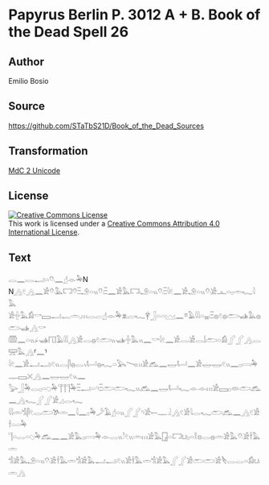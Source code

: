 # Papyrus Berlin P. 3012 A + B. Book of the Dead Spell 26

## Author 

Emilio Bosio

## Source 

https://github.com/STaTbS21D/Book_of_the_Dead_Sources

## Transformation 

[MdC 2 Unicode](https://statbs21d.github.io/mdc2unicode.html)

## License 

<a rel="license" href="http://creativecommons.org/licenses/by/4.0/"><img alt="Creative Commons License" style="border-width:0" src="https://i.creativecommons.org/l/by/4.0/88x31.png" /></a><br />This work is licensed under a <a rel="license" href="http://creativecommons.org/licenses/by/4.0/">Creative Commons Attribution 4.0 International License</a>.

## Text 

<hiero><rubrum>𓂋𓈖𓏺𓂋𓂝𓏏𓄣𓏺</rubrum>𓈖𓊨𓁹𓅆N<br>
N𓂻𓏲𓂻𓈖𓀀𓄣𓏺𓅓𓉐𓄣𓏫𓄂𓏏𓏭𓄣𓏺𓏫𓈖𓀀𓅓𓉐𓏺𓄂𓏏𓏭𓄣𓏺𓏫𓇋𓏲𓈖𓀀𓄂𓏏𓏭𓄣𓏺𓀀𓊵𓏏𓊪𓏛𓆑𓇋𓅓<br>
𓀀𓏶𓅓𓀁𓎡𓈙𓂝𓉻𓏛𓈒𓏥𓂋𓐞𓏺𓊨𓁹𓅆𓁷𓏺𓐞𓏺𓆑𓋁𓃀𓏏𓏏𓈉𓈖𓎼𓄿𓇋𓇋𓏏𓈇𓏺𓏫𓐍𓏲𓐍𓂧𓊛𓅓𓐍𓂧𓊛𓂻𓎡<br>
𓏅𓈖𓏏𓏭𓂊𓊛𓉔𓄿𓇋𓇋𓂻𓀀𓂋𓐍𓏲𓂧𓏭𓊛𓏶𓅓𓏭𓈖𓎡𓇋𓏲𓈖𓀀𓂋𓏺𓀀𓂋𓌃𓂧𓏏𓀁𓂾𓂾𓂻𓂋𓈝𓅓𓂻⸢𓈖⸣<br>
𓇋𓏲𓈖𓀀𓂝𓂝𓏺𓏲𓏭𓂋𓋴𓐍𓂋𓏯𓂡𓐍𓆑𓏏𓅂𓏱𓏥𓀀𓃹𓈖𓉿𓂡𓈖𓀀𓉿𓉿𓏺𓏲𓏭𓈖𓊪𓇯𓅆𓊃𓈙𓏴𓂻𓈖𓉿𓉿𓏲𓏭𓈖<br>
𓅬𓃀𓅆𓂋𓊪𓏏𓆇𓅆𓊹𓊹𓊹𓅆𓏫𓂝𓏏𓄹𓏫𓂧𓂧𓆑𓏭𓃹𓈖𓉿𓂡𓆑𓁹𓁹𓏥𓀀𓈙𓊪𓁻𓂧𓃹𓈖𓂻𓆑𓂾𓂾𓀀𓈎𓂋𓆑<br>
𓇋𓇋𓏛𓀜𓋴𓏲𓂋𓂧𓌗𓏛𓈖𓇋𓈖𓊪𓅆𓌳𓄿𓊨𓏏𓏭𓂾𓂾𓄹𓀀𓎀𓊃𓍟𓂻𓏲𓀀𓇋𓂋𓆑𓂧𓃹𓈖𓂻𓏲𓀀𓌂𓏏𓏏𓅆<br>
𓊹𓏏𓂋𓏏𓆇𓅆𓃹𓈖𓈖𓀀𓅓𓊪𓇯𓅆𓁹𓂋𓏭𓎘𓏲𓏭𓏛𓏥𓀀𓅓𓉗𓏏𓉐𓂓𓊪𓏏𓎛𓊖𓂋𓐍𓏛𓀀𓅓𓄣𓏺𓀀𓌂𓅓𓏛<br>
𓀜𓀀𓅓𓄂𓏏𓏭𓄣𓏺𓀀𓌂𓅓𓏛𓀜𓀀𓅓𓂝𓂝𓏺𓏲𓏭𓀀𓌂𓅓𓏛𓀜𓀀𓅓𓂾𓂾𓀀𓂧𓂧𓀀𓌸𓂋𓂋𓏏𓀁𓂓𓏺𓏛𓂻<br></hiero>